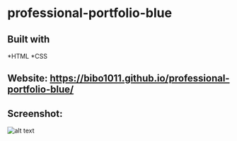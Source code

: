 # professional-portfolio-blue

## Built with 
*HTML
*CSS

## Website:  https://bibo1011.github.io/professional-portfolio-blue/

## Screenshot:

![alt text](https://github.com/bibo1011/professional-portfolio-blue/assets/images/screenshots-chal2.png "portfolio blue")

